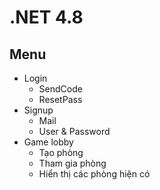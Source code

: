 # .NET 4.8
## Menu
- Login
  - SendCode
  - ResetPass
- Signup
  - Mail
  - User & Password
- Game lobby
  - Tạo phòng
  - Tham gia phòng
  - Hiển thị các phòng hiện có
